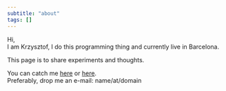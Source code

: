 ```yaml
---
subtitle: "about"
tags: []
---
```


Hi,  
I am Krzysztof, I do this programming thing and currently live in Barcelona.  

This page is to share experiments and thoughts.

You can catch me [here](https://www.linkedin.com/in/kornakiewicz/) or [here](https://github.com/kkornakiewicz).  
Preferably, drop me an e-mail: name/at/domain
